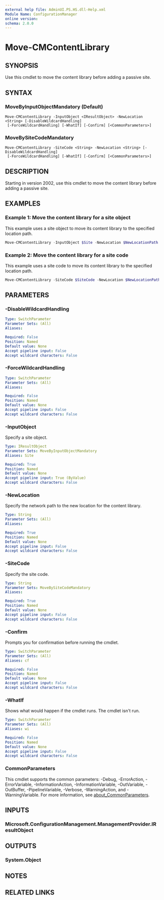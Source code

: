 ```yaml
---
external help file: AdminUI.PS.HS.dll-Help.xml
Module Name: ConfigurationManager
online version:
schema: 2.0.0
---
```


# Move-CMContentLibrary

## SYNOPSIS

Use this cmdlet to move the content library before adding a passive site.

## SYNTAX

### MoveByInputObjectMandatory (Default)
```
Move-CMContentLibrary -InputObject <IResultObject> -NewLocation <String> [-DisableWildcardHandling]
 [-ForceWildcardHandling] [-WhatIf] [-Confirm] [<CommonParameters>]
```

### MoveBySiteCodeMandatory
```
Move-CMContentLibrary -SiteCode <String> -NewLocation <String> [-DisableWildcardHandling]
 [-ForceWildcardHandling] [-WhatIf] [-Confirm] [<CommonParameters>]
```

## DESCRIPTION

Starting in version 2002, use this cmdlet to move the content library before adding a passive site.

## EXAMPLES

### Example 1: Move the content library for a site object

This example uses a site object to move its content library to the specified location path.

```powershell
Move-CMContentLibrary -InputObject $Site -NewLocation $NewLocationPath
```

### Example 2: Move the content library for a site code

This example uses a site code to move its content library to the specified location path.

```powershell
Move-CMContentLibrary -SiteCode $SiteCode -NewLocation $NewLocationPath
```

## PARAMETERS

### -DisableWildcardHandling

```yaml
Type: SwitchParameter
Parameter Sets: (All)
Aliases:

Required: False
Position: Named
Default value: None
Accept pipeline input: False
Accept wildcard characters: False
```

### -ForceWildcardHandling

```yaml
Type: SwitchParameter
Parameter Sets: (All)
Aliases:

Required: False
Position: Named
Default value: None
Accept pipeline input: False
Accept wildcard characters: False
```

### -InputObject

Specify a site object.

```yaml
Type: IResultObject
Parameter Sets: MoveByInputObjectMandatory
Aliases: Site

Required: True
Position: Named
Default value: None
Accept pipeline input: True (ByValue)
Accept wildcard characters: False
```

### -NewLocation

Specify the network path to the new location for the content library.

```yaml
Type: String
Parameter Sets: (All)
Aliases:

Required: True
Position: Named
Default value: None
Accept pipeline input: False
Accept wildcard characters: False
```

### -SiteCode

Specify the site code.

```yaml
Type: String
Parameter Sets: MoveBySiteCodeMandatory
Aliases:

Required: True
Position: Named
Default value: None
Accept pipeline input: False
Accept wildcard characters: False
```

### -Confirm

Prompts you for confirmation before running the cmdlet.

```yaml
Type: SwitchParameter
Parameter Sets: (All)
Aliases: cf

Required: False
Position: Named
Default value: None
Accept pipeline input: False
Accept wildcard characters: False
```

### -WhatIf

Shows what would happen if the cmdlet runs. The cmdlet isn't run.

```yaml
Type: SwitchParameter
Parameter Sets: (All)
Aliases: wi

Required: False
Position: Named
Default value: None
Accept pipeline input: False
Accept wildcard characters: False
```

### CommonParameters

This cmdlet supports the common parameters: -Debug, -ErrorAction, -ErrorVariable, -InformationAction, -InformationVariable, -OutVariable, -OutBuffer, -PipelineVariable, -Verbose, -WarningAction, and -WarningVariable. For more information, see [about_CommonParameters](http://go.microsoft.com/fwlink/?LinkID=113216).

## INPUTS

### Microsoft.ConfigurationManagement.ManagementProvider.IResultObject

## OUTPUTS

### System.Object

## NOTES

## RELATED LINKS
